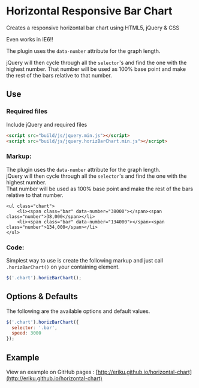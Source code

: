 # Horizontal Responsive Bar Chart

Creates a responsive horizontal bar chart using HTML5, jQuery &amp; CSS

Even works in IE6!!

The plugin uses the `data-number` attribute for the graph length.

jQuery will then cycle through all the `selector`'s and find the one with the highest number. That number will be used as 100% base point and make the rest of the bars relative to that number.

## Use

### Required files

Include jQuery and required files
```html
<script src="build/js/jquery.min.js"></script>
<script src="build/js/jquery.horizBarChart.min.js"></script>
```

### Markup:

The plugin uses the <code>data-number</code> attribute for the graph length.<br/>
jQuery will then cycle through all the <code>selector</code>'s and find the one with the highest number.<br/>
That number will be used as 100% base point and make the rest of the bars relative to that number.

```
<ul class="chart">
	<li><span class="bar" data-number="38000"></span><span class="number">38,000</span></li>
	<li><span class="bar" data-number="134000"></span><span class="number">134,000</span></li>
</ul>
```

### Code:

Simplest way to use is create the following markup and just call `.horizBarChart()` on your containing element.

```javascript
$('.chart').horizBarChart();
```

## Options &amp; Defaults

The following are the available options and default values.

```javascript
$('.chart').horizBarChart({
  selector: '.bar',
  speed: 3000
});
```

## Example

View an example on GitHub pages : [http://eriku.github.io/horizontal-chart](http://eriku.github.io/horizontal-chart)
